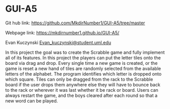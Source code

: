 # GUI-A5


Git hub link: https://github.com/MkdirNumber1/GUI-A5/tree/master

Webpage link: https://mkdirnumber1.github.io/GUI-A5/

Evan Kuczynski
Evan_kuczynski@student.uml.edu

In this project the goal was to create the Scrabble game and fully implement all of its features. In this project the players can put the letter tiles onto the board via drag and drop. Every single time a new game is created, or the game is reset a new hand of tiles are randomly selected from the available letters of the alphabet. The program identifies which letter is dropped onto which square. Tiles can only be dragged from the rack to the Scrabble board if the user drops them anywhere else they will have to bounce back to the rack or wherever it was last whether it be rack or board. Users can always restart the game, and the boys cleared after each round so that a new word can be played. 
